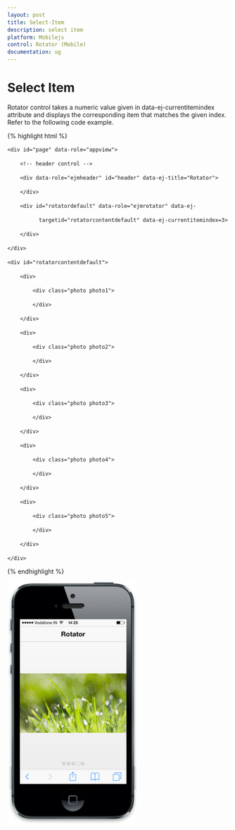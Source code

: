 ```yaml
---
layout: post
title: Select-Item
description: select item
platform: Mobilejs
control: Rotator (Mobile)
documentation: ug
---
```


# Select Item

Rotator control takes a numeric value given in data-ej-currentitemindex attribute and displays the corresponding item that matches the given index. Refer to the following code example.

{% highlight html %}

    <div id="page" data-role="appview">

        <!-- header control -->

        <div data-role="ejmheader" id="header" data-ej-title="Rotator">

        </div>   

        <div id="rotatordefault" data-role="ejmrotator" data-ej- 

              targetid="rotatorcontentdefault" data-ej-currentitemindex=3>

        </div>

    </div>

    <div id="rotatorcontentdefault">

        <div>

            <div class="photo photo1">

            </div>

        </div>

        <div>

            <div class="photo photo2">

            </div>

        </div>

        <div>

            <div class="photo photo3">

            </div>

        </div>

        <div>

            <div class="photo photo4">

            </div>

        </div>

        <div>

            <div class="photo photo5">

            </div>

        </div>

    </div>





{% endhighlight %}


![](Select-Item_images/Select-Item_img1.png)



